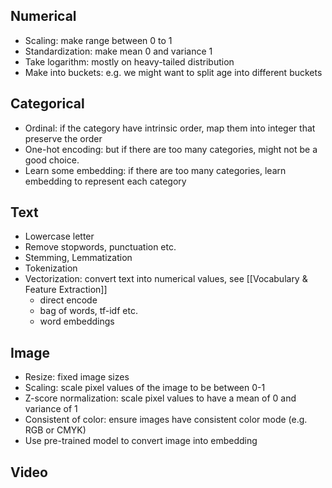 ## Numerical
- Scaling: make range between 0 to 1
- Standardization: make mean 0 and variance 1
- Take logarithm: mostly on heavy-tailed distribution
- Make into buckets: e.g. we might want to split age into different buckets
## Categorical
- Ordinal: if the category have intrinsic order, map them into integer that preserve the order
- One-hot encoding: but if there are too many categories, might not be a good choice.
- Learn some embedding: if there are too many categories, learn embedding to represent each category
## Text
- Lowercase letter
- Remove stopwords, punctuation etc.
- Stemming, Lemmatization
- Tokenization
- Vectorization: convert text into numerical values, see [[Vocabulary & Feature Extraction]]
	- direct encode
	- bag of words, tf-idf etc.
	- word embeddings
## Image
- Resize: fixed image sizes
- Scaling: scale pixel values of the image to be between 0-1
- Z-score normalization: scale pixel values to have a mean of 0 and variance of 1
- Consistent of color: ensure images have consistent color mode (e.g. RGB or CMYK)
- Use pre-trained model to convert image into embedding

## Video